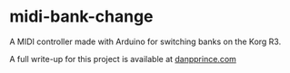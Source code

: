 # midi-bank-change
A MIDI controller made with Arduino for switching banks on the Korg R3.

A full write-up for this project is available at [danpprince.com](http://www.danpprince.com/engineering/r3-bank-controller/)
